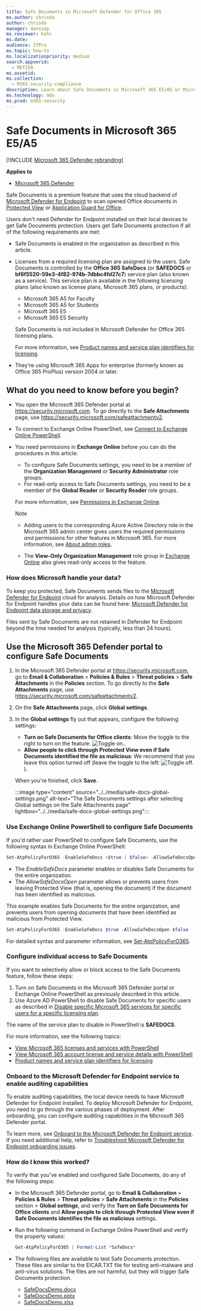 ```yaml
---
title: Safe Documents in Microsoft Defender for Office 365
ms.author: chrisda
author: chrisda
manager: dansimp
ms.reviewer: kshi
ms.date:
audience: ITPro
ms.topic: how-to
ms.localizationpriority: medium
search.appverid:
  - MET150
ms.assetid:
ms.collection:
  - M365-security-compliance
description: Learn about Safe Documents in Microsoft 365 E5/A5 or Microsoft 365 E5/A5 Security.
ms.technology: mdo
ms.prod: m365-security
---
```


# Safe Documents in Microsoft 365 E5/A5

[!INCLUDE [Microsoft 365 Defender rebranding](../includes/microsoft-defender-for-office.md)]

**Applies to**
- [Microsoft 365 Defender](../defender/microsoft-365-defender.md)

Safe Documents is a premium feature that uses the cloud backend of [Microsoft Defender for Endpoint](/windows/security/threat-protection/microsoft-defender-atp/microsoft-defender-advanced-threat-protection) to scan opened Office documents in [Protected View](https://support.microsoft.com/office/d6f09ac7-e6b9-4495-8e43-2bbcdbcb6653) or [Application Guard for Office](https://support.microsoft.com/topic/9e0fb9c2-ffad-43bf-8ba3-78f785fdba46).

Users don't need Defender for Endpoint installed on their local devices to get Safe Documents protection. Users get Safe Documents protection if all of the following requirements are met:

- Safe Documents is enabled in the organization as described in this article.
- Licenses from a required licensing plan are assigned to the users. Safe Documents is controlled by the **Office 365 SafeDocs** (or **SAFEDOCS** or **bf6f5520-59e3-4f82-974b-7dbbc4fd27c7**) service plan (also known as a service). This service plan is available in the following licensing plans (also known as license plans, Microsoft 365 plans, or products):
  - Microsoft 365 A5 for Faculty
  - Microsoft 365 A5 for Students
  - Microsoft 365 E5
  - Microsoft 365 E5 Security

  Safe Documents is not included in Microsoft Defender for Office 365 licensing plans.

  For more information, see [Product names and service plan identifiers for licensing](/azure/active-directory/enterprise-users/licensing-service-plan-reference).

- They're using Microsoft 365 Apps for enterprise (formerly known as Office 365 ProPlus) version 2004 or later.

## What do you need to know before you begin?

- You open the Microsoft 365 Defender portal at <https://security.microsoft.com>. To go directly to the **Safe Attachments** page, use <https://security.microsoft.com/safeattachmentv2>.

- To connect to Exchange Online PowerShell, see [Connect to Exchange Online PowerShell](/powershell/exchange/connect-to-exchange-online-powershell).

- You need permissions in **Exchange Online** before you can do the procedures in this article:
  - To configure Safe Documents settings, you need to be a member of the **Organization Management** or **Security Administrator** role groups.
  - For read-only access to Safe Documents settings, you need to be a member of the **Global Reader** or **Security Reader** role groups.

  For more information, see [Permissions in Exchange Online](/exchange/permissions-exo/permissions-exo).

  > [!NOTE]
  >
  > - Adding users to the corresponding Azure Active Directory role in the Microsoft 365 admin center gives users the required permissions _and_ permissions for other features in Microsoft 365. For more information, see [About admin roles](../../admin/add-users/about-admin-roles.md).
  >
  > - The **View-Only Organization Management** role group in [Exchange Online](/Exchange/permissions-exo/permissions-exo#role-groups) also gives read-only access to the feature.

### How does Microsoft handle your data?

To keep you protected, Safe Documents sends files to the [Microsoft Defender for Endpoint](/windows/security/threat-protection/microsoft-defender-atp/microsoft-defender-advanced-threat-protection) cloud for analysis. Details on how Microsoft Defender for Endpoint handles your data can be found here: [Microsoft Defender for Endpoint data storage and privacy](/windows/security/threat-protection/microsoft-defender-atp/data-storage-privacy).

Files sent by Safe Documents are not retained in Defender for Endpoint beyond the time needed for analysis (typically, less than 24 hours).

## Use the Microsoft 365 Defender portal to configure Safe Documents

1. In the Microsoft 365 Defender portal at <https://security.microsoft.com>, go to **Email & Collaboration** \> **Policies & Rules** \> **Threat policies** \> **Safe Attachments** in the **Policies** section. To go directly to the **Safe Attachments** page, use <https://security.microsoft.com/safeattachmentv2>.

2. On the **Safe Attachments** page, click **Global settings**.

3. In the **Global settings** fly out that appears, configure the following settings:
   - **Turn on Safe Documents for Office clients**: Move the toggle to the right to turn on the feature: ![Toggle on.](../../media/scc-toggle-on.png).
   - **Allow people to click through Protected View even if Safe Documents identified the file as malicious**: We recommend that you leave this option turned off (leave the toggle to the left: ![Toggle off.](../../media/scc-toggle-off.png)).

   When you're finished, click **Save**.

   :::image type="content" source="../../media/safe-docs-global-settings.png" alt-text="The Safe Documents settings after selecting Global settings on the Safe Attachments page" lightbox="../../media/safe-docs-global-settings.png":::

### Use Exchange Online PowerShell to configure Safe Documents

If you'd rather user PowerShell to configure Safe Documents, use the following syntax in Exchange Online PowerShell:

```powershell
Set-AtpPolicyForO365 -EnableSafeDocs <$true | $false> -AllowSafeDocsOpen <$true | $false>
```

- The _EnableSafeDocs_ parameter enables or disables Safe Documents for the entire organization.
- The _AllowSafeDocsOpen_ parameter allows or prevents users from leaving Protected View (that is, opening the document) if the document has been identified as malicious.

This example enables Safe Documents for the entire organization, and prevents users from opening documents that have been identified as malicious from Protected View.

```powershell
Set-AtpPolicyForO365 -EnableSafeDocs $true -AllowSafeDocsOpen $false
```

For detailed syntax and parameter information, see [Set-AtpPolicyForO365](/powershell/module/exchange/set-atppolicyforo365).

### Configure individual access to Safe Documents

If you want to selectively allow or block access to the Safe Documents feature, follow these steps:

1. Turn on Safe Documents in the Microsoft 365 Defender portal or Exchange Online PowerShell as previously described in this article.
2. Use Azure AD PowerShell to disable Safe Documents for specific users as described in [Disable specific Microsoft 365 services for specific users for a specific licensing plan](/microsoft-365/enterprise/disable-access-to-services-with-microsoft-365-powershell#disable-specific-microsoft-365-services-for-specific-users-for-a-specific-licensing-plan).

  The name of the service plan to disable in PowerShell is **SAFEDOCS**.

For more information, see the following topics:

- [View Microsoft 365 licenses and services with PowerShell](/microsoft-365/enterprise/view-licenses-and-services-with-microsoft-365-powershell)
- [View Microsoft 365 account license and service details with PowerShell](/microsoft-365/enterprise/view-account-license-and-service-details-with-microsoft-365-powershell)
- [Product names and service plan identifiers for licensing](/azure/active-directory/enterprise-users/licensing-service-plan-reference)

### Onboard to the Microsoft Defender for Endpoint service to enable auditing capabilities

To enable auditing capabilities, the local device needs to have Microsoft Defender for Endpoint installed. To deploy Microsoft Defender for Endpoint, you need to go through the various phases of deployment. After onboarding, you can configure auditing capabilities in the Microsoft 365 Defender portal.

To learn more, see [Onboard to the Microsoft Defender for Endpoint service](/microsoft-365/security/defender-endpoint/onboarding). If you need additional help, refer to [Troubleshoot Microsoft Defender for Endpoint onboarding issues](/microsoft-365/security/defender-endpoint/troubleshoot-onboarding).

### How do I know this worked?

To verify that you've enabled and configured Safe Documents, do any of the following steps:

- In the Microsoft 365 Defender portal, go to **Email & Collaboration** \> **Policies & Rules** \> **Threat policies** \> **Safe Attachments** in the **Policies** section \> **Global settings**, and verify the **Turn on Safe Documents for Office clients** and **Allow people to click through Protected View even if Safe Documents identifies the file as malicious** settings.

- Run the following command in Exchange Online PowerShell and verify the property values:

  ```powershell
  Get-AtpPolicyForO365 | Format-List *SafeDocs*
  ```

- The following files are available to test Safe Documents protection. These files are similar to the EICAR.TXT file for testing anti-malware and anti-virus solutions. The files are not harmful, but they will trigger Safe Documents protection.

  - [SafeDocsDemo.docx](https://github.com/MicrosoftDocs/microsoft-365-docs/raw/public/microsoft-365/downloads/SafeDocsDemo.docx)
  - [SafeDocsDemo.pptx](https://github.com/MicrosoftDocs/microsoft-365-docs/raw/public/microsoft-365/downloads/SafeDocsDemo.pptx)
  - [SafeDocsDemo.xlsx](https://github.com/MicrosoftDocs/microsoft-365-docs/raw/public/microsoft-365/downloads/SafeDocsDemo.xlsx)
